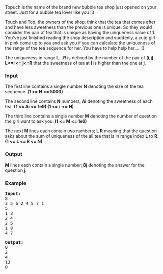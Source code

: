 <p>Topuch is the name of the brand new bubble tea shop just opened on your street. Just for a bubble tea lover like you :3</p>
<p>Touch and Top, the owners of the shop, think that the tea that comes after and have less sweetness than the previous one is unique. So they would consider the pair of tea that is unique as having the uniqueness value of 1. You've just finished reading the shop description and suddenly, a cute girl in pink come up to you and ask you if you can calculate the uniqueness of the range of the tea sequence for her. You have to help help her.... :3</p>
<p>The uniqueness in range <strong>L...R</strong> is defined by the number of the pair of <strong>(i,j) L&lt;=i &lt;= j&lt;=R</strong> that the sweetness of tea at <strong>i</strong> is higher than the one at <strong>j</strong>.</p>
<h3>Input</h3>
<p>The first line contains a single number <strong>N</strong> denoting the size of the tea sequence. <strong>(1 &lt;= N &lt;= 5000)</strong></p>
<p>The second line contains <strong>N</strong> numbers; <strong>Ai</strong> denoting the sweetness of each tea. <strong>(1 &lt;= Ai &lt;= 1e9) (1 &lt;= i&nbsp; &lt;= N)</strong></p>
<p>The third line contains a single number <strong>M</strong> denoting the number of question the girl want to ask you. <strong>(1 &lt;= M &lt;= 1e6)</strong></p>
<p>The next <strong>M</strong> lines each contain two numbers; <strong>L R</strong> meaning that the question asks about the sum of uniqueness of the all tea that is in range index <strong>L</strong> to <strong>R</strong>. <strong>(1 &lt;= L &lt;= R &lt;= N)</strong></p>
<h3>Output</h3>
<p><strong>M</strong> lines each contain a single number; <strong>Bj</strong> denoting the answer for the question <strong>j</strong>.&nbsp;</p>
<h3>Example</h3>
<pre><strong>Input:</strong>
8 
3 5 6 2 4 5 7 1
5
1 3
2 4
2 5
1 8
4 7
</pre>
<pre><strong>Output:</strong>
0
2
4
13<br>0</pre>